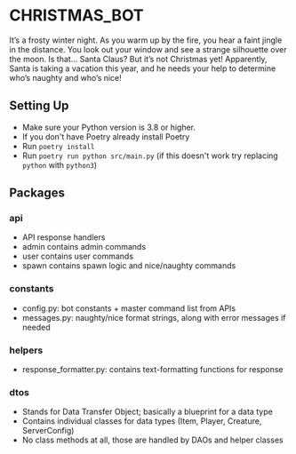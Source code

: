# CHRISTMAS_BOT

It’s a frosty winter night. As you warm up by the fire, you hear a faint jingle in the distance. You look out your window and see a strange silhouette over the moon. Is that… Santa Claus? But it’s not Christmas yet! Apparently, Santa is taking a vacation this year, and he needs your help to determine who’s naughty and who’s nice!

## Setting Up

- Make sure your Python version is 3.8 or higher.
- If you don't have Poetry already install Poetry
- Run `poetry install`
- Run `poetry run python src/main.py` (if this doesn't work try replacing 
  `python` with `python3`)
  
## Packages

### api

- API response handlers
- admin contains admin commands
- user contains user commands
- spawn contains spawn logic and nice/naughty commands

### constants

- config.py: bot constants + master command list from APIs
- messages.py: naughty/nice format strings, along with error messages if needed

### helpers

- response_formatter.py: contains text-formatting functions for response

### dtos

- Stands for Data Transfer Object; basically a blueprint for a data type
- Contains individual classes for data types (Item, Player, Creature, ServerConfig)
- No class methods at all, those are handled by DAOs and helper classes
